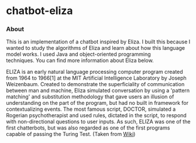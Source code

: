 # chatbot-eliza

### About

This is an implementation of a chatbot inspired by Eliza. I built this because I wanted to study the algorithms of Eliza and learn about how this language model works. I used Java and object-oriented programming techniques. You can find more information about Eliza below.


ELIZA is an early natural language processing computer program created from 1964 to 1966[1] at the MIT Artificial Intelligence Laboratory by Joseph Weizenbaum. Created to demonstrate the superficiality of communication between man and machine, Eliza simulated conversation by using a 'pattern matching' and substitution methodology that gave users an illusion of understanding on the part of the program, but had no built in framework for contextualizing events. The most famous script, DOCTOR, simulated a Rogerian psychotherapist and used rules, dictated in the script, to respond with non-directional questions to user inputs. As such, ELIZA was one of the first chatterbots, but was also regarded as one of the first programs capable of passing the Turing Test. (Taken from [Wiki](https://en.wikipedia.org/wiki/ELIZA)) 
